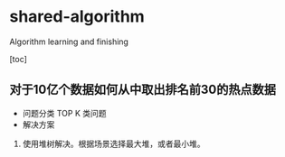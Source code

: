 # shared-algorithm
Algorithm learning and finishing

[toc]
## 对于10亿个数据如何从中取出排名前30的热点数据 
- 问题分类
TOP K 类问题
- 解决方案
1. 使用堆树解决。根据场景选择最大堆，或者最小堆。
